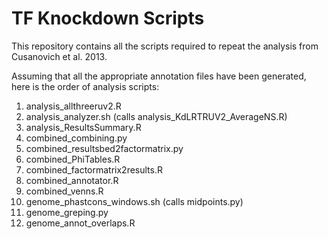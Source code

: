 TF Knockdown Scripts
====================

This repository contains all the scripts required to repeat the analysis from Cusanovich et al. 2013.

Assuming that all the appropriate annotation files have been generated, here is the order of analysis scripts:

1. analysis_allthreeruv2.R
2. analysis_analyzer.sh (calls analysis_KdLRTRUV2_AverageNS.R)
3. analysis_ResultsSummary.R
4. combined_combining.py
5. combined_resultsbed2factormatrix.py
6. combined_PhiTables.R
7. combined_factormatrix2results.R
8. combined_annotator.R
9. combined_venns.R
10. genome_phastcons_windows.sh (calls midpoints.py)
11. genome_greping.py
12. genome_annot_overlaps.R